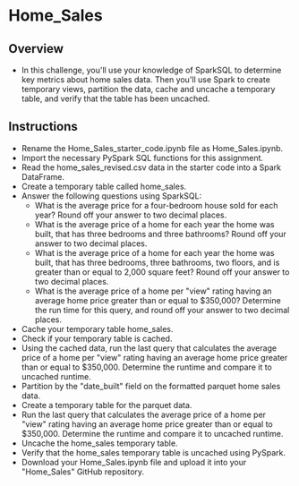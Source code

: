 # Home_Sales

## Overview
*   In this challenge, you'll use your knowledge of SparkSQL to determine key metrics about home sales data. Then you'll use Spark to create temporary views, partition the data, cache and uncache a temporary table, and verify that the table has been uncached.

## Instructions

*   Rename the Home_Sales_starter_code.ipynb file as Home_Sales.ipynb.
*   Import the necessary PySpark SQL functions for this assignment.
*   Read the home_sales_revised.csv data in the starter code into a Spark DataFrame.
*   Create a temporary table called home_sales.
*   Answer the following questions using SparkSQL:
    *   What is the average price for a four-bedroom house sold for each year? Round off your answer to two decimal places.
    *   What is the average price of a home for each year the home was built, that has three bedrooms and three bathrooms? Round off your answer to two decimal places.
    *   What is the average price of a home for each year the home was built, that has three bedrooms, three bathrooms, two floors, and is greater than or equal to 2,000 square feet? Round off your answer to two decimal places.
    *   What is the average price of a home per "view" rating having an average home price greater than or equal to $350,000? Determine the run time for this query, and round off your answer to two decimal places.
*   Cache your temporary table home_sales.
*   Check if your temporary table is cached.
*   Using the cached data, run the last query that calculates the average price of a home per "view" rating having an average home price greater than or equal to $350,000. Determine the runtime and compare it to uncached runtime.
*   Partition by the "date_built" field on the formatted parquet home sales data.
*   Create a temporary table for the parquet data.
*   Run the last query that calculates the average price of a home per "view" rating having an average home price greater than or equal to $350,000. Determine the runtime and compare it to uncached runtime.
*   Uncache the home_sales temporary table.
*   Verify that the home_sales temporary table is uncached using PySpark.
*   Download your Home_Sales.ipynb file and upload it into your "Home_Sales" GitHub repository.




